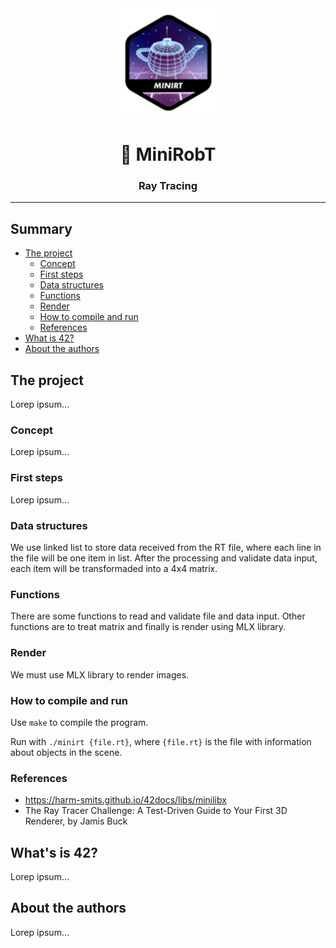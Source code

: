 <div align="center" >
  <img src="./img/minirobt.png" alt="minirt" width="175" height="175">
  <h1>&#128679; MiniRobT</h1>
  <h3>Ray Tracing</h3>
</div>

***

## Summary

- [The project](#the-project)
  - [Concept](#concept)
  - [First steps](#first-steps)
  - [Data structures](#data-structures)
  - [Functions](#functions)
  - [Render](#render)
  - [How to compile and run](#how-to-compile-and-run)
  - [References](#references)
- [What is 42?](#whats-is-42)
- [About the authors](#about-the-authors)

## The project

Lorep ipsum...

### Concept

Lorep ipsum...

### First steps

Lorep ipsum...

### Data structures

We use linked list to store data received from the RT file, where each line in the file will be one item in list.
After the processing and validate data input, each item will be transformaded into a 4x4 matrix.

### Functions

There are some functions to read and validate file and data input.
Other functions are to treat matrix and finally is render using MLX library.

### Render

We must use MLX library to render images.

### How to compile and run

Use `make` to compile the program.

Run with `./minirt {file.rt}`, where `{file.rt}` is the file with information about objects in the scene.

### References

- https://harm-smits.github.io/42docs/libs/minilibx
- The Ray Tracer Challenge: A Test-Driven Guide to Your First 3D Renderer, by Jamis Buck

## What's is 42?

Lorep ipsum...

## About the authors

Lorep ipsum...